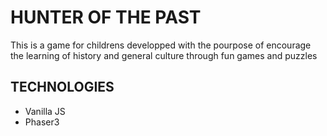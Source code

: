 # HUNTER OF THE PAST
This is a game for childrens developped with the pourpose of encourage the learning of history and general culture through fun games and puzzles

## TECHNOLOGIES
* Vanilla JS
* Phaser3


